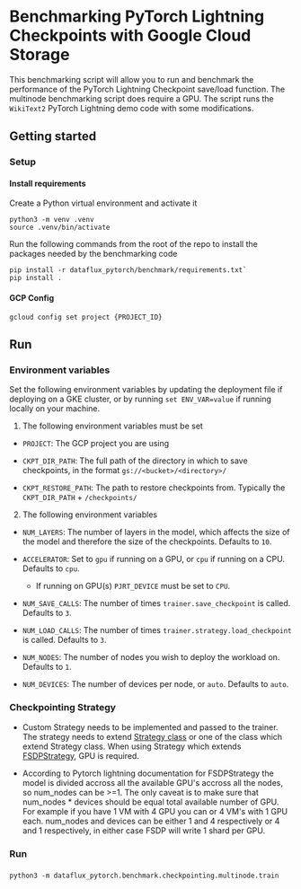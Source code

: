 # Benchmarking PyTorch Lightning Checkpoints with Google Cloud Storage

This benchmarking script will allow you to run and benchmark the performance of the PyTorch Lightning Checkpoint save/load function. The multinode benchmarking script does require a GPU. The script runs the `WikiText2` PyTorch Lightning demo code with some modifications.

## Getting started

### Setup
 
#### Install requirements
Create a Python virtual environment and activate it
```
python3 -m venv .venv
source .venv/bin/activate
```
Run the following commands from the root of the repo to install the packages needed by the benchmarking code

```
pip install -r dataflux_pytorch/benchmark/requirements.txt`
pip install .
```

#### GCP Config


```shell
gcloud config set project {PROJECT_ID}
```

## Run


### Environment variables

Set the following environment variables by updating the deployment file if deploying on a GKE cluster, or by running `set ENV_VAR=value` if running locally on your machine.

1. The following environment variables must be set
  
  * `PROJECT`: The GCP project you are using
  
  * `CKPT_DIR_PATH`: The full path of the directory in which to save checkpoints, in the format `gs://<bucket>/<directory>/`

  * `CKPT_RESTORE_PATH`: The path to restore checkpoints from. Typically the `CKPT_DIR_PATH` + `/checkpoints/`

2. The following environment variables 
  
  * `NUM_LAYERS`: The number of layers in the model, which affects the size of the model and therefore the size of the checkpoints. Defaults to `10`.
  
  * `ACCELERATOR`: Set to `gpu` if running on a GPU, or `cpu` if running on a CPU. Defaults to `cpu`.
    * If running on GPU(s) `PJRT_DEVICE` must be set to `CPU`.
  
  * `NUM_SAVE_CALLS`: The number of times `trainer.save_checkpoint` is called. Defaults to `3`.
  
  * `NUM_LOAD_CALLS`: The number of times `trainer.strategy.load_checkpoint` is called. Defaults to `3`. 

  * `NUM_NODES`: The number of nodes you wish to deploy the workload on. Defaults to `1`.

  * `NUM_DEVICES`: The number of devices per node, or `auto`. Defaults to `auto`. 




### Checkpointing Strategy 

* Custom Strategy needs to be implemented and passed to the trainer. The strategy needs to extend [Strategy class](https://lightning.ai/docs/pytorch/stable/api/lightning.pytorch.strategies.Strategy.html) or one of the class which extend Strategy class. When using Strategy which extends [FSDPStrategy](https://lightning.ai/docs/pytorch/stable/api/lightning.pytorch.strategies.FSDPStrategy.html), GPU is required.

* According to Pytorch lightning documentation for FSDPStrategy the model is divided accross all the available GPU's accross all the nodes, so num_nodes can be >=1. The only caveat is to make sure that num_nodes * devices should be equal total available number of GPU. For example if you have 1 VM with 4 GPU you can or 4 VM's with 1 GPU each. num_nodes and devices can be either 1 and 4 respectively or 4 and 1 respectively, in either case FSDP will write 1 shard per GPU.

### Run

### 

```shell
python3 -m dataflux_pytorch.benchmark.checkpointing.multinode.train
```
